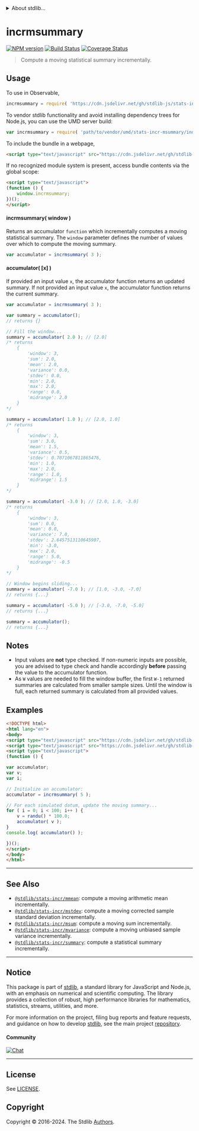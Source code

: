 <!--

@license Apache-2.0

Copyright (c) 2018 The Stdlib Authors.

Licensed under the Apache License, Version 2.0 (the "License");
you may not use this file except in compliance with the License.
You may obtain a copy of the License at

   http://www.apache.org/licenses/LICENSE-2.0

Unless required by applicable law or agreed to in writing, software
distributed under the License is distributed on an "AS IS" BASIS,
WITHOUT WARRANTIES OR CONDITIONS OF ANY KIND, either express or implied.
See the License for the specific language governing permissions and
limitations under the License.

-->


<details>
  <summary>
    About stdlib...
  </summary>
  <p>We believe in a future in which the web is a preferred environment for numerical computation. To help realize this future, we've built stdlib. stdlib is a standard library, with an emphasis on numerical and scientific computation, written in JavaScript (and C) for execution in browsers and in Node.js.</p>
  <p>The library is fully decomposable, being architected in such a way that you can swap out and mix and match APIs and functionality to cater to your exact preferences and use cases.</p>
  <p>When you use stdlib, you can be absolutely certain that you are using the most thorough, rigorous, well-written, studied, documented, tested, measured, and high-quality code out there.</p>
  <p>To join us in bringing numerical computing to the web, get started by checking us out on <a href="https://github.com/stdlib-js/stdlib">GitHub</a>, and please consider <a href="https://opencollective.com/stdlib">financially supporting stdlib</a>. We greatly appreciate your continued support!</p>
</details>

# incrmsummary

[![NPM version][npm-image]][npm-url] [![Build Status][test-image]][test-url] [![Coverage Status][coverage-image]][coverage-url] <!-- [![dependencies][dependencies-image]][dependencies-url] -->

> Compute a moving statistical summary incrementally.



<section class="usage">

## Usage

To use in Observable,

```javascript
incrmsummary = require( 'https://cdn.jsdelivr.net/gh/stdlib-js/stats-incr-msummary@umd/browser.js' )
```

To vendor stdlib functionality and avoid installing dependency trees for Node.js, you can use the UMD server build:

```javascript
var incrmsummary = require( 'path/to/vendor/umd/stats-incr-msummary/index.js' )
```

To include the bundle in a webpage,

```html
<script type="text/javascript" src="https://cdn.jsdelivr.net/gh/stdlib-js/stats-incr-msummary@umd/browser.js"></script>
```

If no recognized module system is present, access bundle contents via the global scope:

```html
<script type="text/javascript">
(function () {
    window.incrmsummary;
})();
</script>
```

#### incrmsummary( window )

Returns an accumulator `function` which incrementally computes a moving statistical summary. The `window` parameter defines the number of values over which to compute the moving summary.

```javascript
var accumulator = incrmsummary( 3 );
```

#### accumulator( \[x] )

If provided an input value `x`, the accumulator function returns an updated summary. If not provided an input value `x`, the accumulator function returns the current summary.

```javascript
var accumulator = incrmsummary( 3 );

var summary = accumulator();
// returns {}

// Fill the window...
summary = accumulator( 2.0 ); // [2.0]
/* returns
    {
        'window': 3,
        'sum': 2.0,
        'mean': 2.0,
        'variance': 0.0,
        'stdev': 0.0,
        'min': 2.0,
        'max': 2.0,
        'range': 0.0,
        'midrange': 2.0
    }
*/

summary = accumulator( 1.0 ); // [2.0, 1.0]
/* returns
    {
        'window': 3,
        'sum': 3.0,
        'mean': 1.5,
        'variance': 0.5,
        'stdev': 0.7071067811865476,
        'min': 1.0,
        'max': 2.0,
        'range': 1.0,
        'midrange': 1.5
    }
*/

summary = accumulator( -3.0 ); // [2.0, 1.0, -3.0]
/* returns
    {
        'window': 3,
        'sum': 0.0,
        'mean': 0.0,
        'variance': 7.0,
        'stdev': 2.6457513110645907,
        'min': -3.0,
        'max': 2.0,
        'range': 5.0,
        'midrange': -0.5
    }
*/

// Window begins sliding...
summary = accumulator( -7.0 ); // [1.0, -3.0, -7.0]
// returns {...}

summary = accumulator( -5.0 ); // [-3.0, -7.0, -5.0]
// returns {...}

summary = accumulator();
// returns {...}
```

</section>

<!-- /.usage -->

<section class="notes">

## Notes

-   Input values are **not** type checked. If non-numeric inputs are possible, you are advised to type check and handle accordingly **before** passing the value to the accumulator function.
-   As `W` values are needed to fill the window buffer, the first `W-1` returned summaries are calculated from smaller sample sizes. Until the window is full, each returned summary is calculated from all provided values.

</section>

<!-- /.notes -->

<section class="examples">

## Examples

<!-- eslint no-undef: "error" -->

```html
<!DOCTYPE html>
<html lang="en">
<body>
<script type="text/javascript" src="https://cdn.jsdelivr.net/gh/stdlib-js/random-base-randu@umd/browser.js"></script>
<script type="text/javascript" src="https://cdn.jsdelivr.net/gh/stdlib-js/stats-incr-msummary@umd/browser.js"></script>
<script type="text/javascript">
(function () {

var accumulator;
var v;
var i;

// Initialize an accumulator:
accumulator = incrmsummary( 5 );

// For each simulated datum, update the moving summary...
for ( i = 0; i < 100; i++ ) {
    v = randu() * 100.0;
    accumulator( v );
}
console.log( accumulator() );

})();
</script>
</body>
</html>
```

</section>

<!-- /.examples -->

<!-- Section for related `stdlib` packages. Do not manually edit this section, as it is automatically populated. -->

<section class="related">

* * *

## See Also

-   <span class="package-name">[`@stdlib/stats-incr/mmean`][@stdlib/stats/incr/mmean]</span><span class="delimiter">: </span><span class="description">compute a moving arithmetic mean incrementally.</span>
-   <span class="package-name">[`@stdlib/stats-incr/mstdev`][@stdlib/stats/incr/mstdev]</span><span class="delimiter">: </span><span class="description">compute a moving corrected sample standard deviation incrementally.</span>
-   <span class="package-name">[`@stdlib/stats-incr/msum`][@stdlib/stats/incr/msum]</span><span class="delimiter">: </span><span class="description">compute a moving sum incrementally.</span>
-   <span class="package-name">[`@stdlib/stats-incr/mvariance`][@stdlib/stats/incr/mvariance]</span><span class="delimiter">: </span><span class="description">compute a moving unbiased sample variance incrementally.</span>
-   <span class="package-name">[`@stdlib/stats-incr/summary`][@stdlib/stats/incr/summary]</span><span class="delimiter">: </span><span class="description">compute a statistical summary incrementally.</span>

</section>

<!-- /.related -->

<!-- Section for all links. Make sure to keep an empty line after the `section` element and another before the `/section` close. -->


<section class="main-repo" >

* * *

## Notice

This package is part of [stdlib][stdlib], a standard library for JavaScript and Node.js, with an emphasis on numerical and scientific computing. The library provides a collection of robust, high performance libraries for mathematics, statistics, streams, utilities, and more.

For more information on the project, filing bug reports and feature requests, and guidance on how to develop [stdlib][stdlib], see the main project [repository][stdlib].

#### Community

[![Chat][chat-image]][chat-url]

---

## License

See [LICENSE][stdlib-license].


## Copyright

Copyright &copy; 2016-2024. The Stdlib [Authors][stdlib-authors].

</section>

<!-- /.stdlib -->

<!-- Section for all links. Make sure to keep an empty line after the `section` element and another before the `/section` close. -->

<section class="links">

[npm-image]: http://img.shields.io/npm/v/@stdlib/stats-incr-msummary.svg
[npm-url]: https://npmjs.org/package/@stdlib/stats-incr-msummary

[test-image]: https://github.com/stdlib-js/stats-incr-msummary/actions/workflows/test.yml/badge.svg?branch=v0.2.1
[test-url]: https://github.com/stdlib-js/stats-incr-msummary/actions/workflows/test.yml?query=branch:v0.2.1

[coverage-image]: https://img.shields.io/codecov/c/github/stdlib-js/stats-incr-msummary/main.svg
[coverage-url]: https://codecov.io/github/stdlib-js/stats-incr-msummary?branch=main

<!--

[dependencies-image]: https://img.shields.io/david/stdlib-js/stats-incr-msummary.svg
[dependencies-url]: https://david-dm.org/stdlib-js/stats-incr-msummary/main

-->

[chat-image]: https://img.shields.io/gitter/room/stdlib-js/stdlib.svg
[chat-url]: https://app.gitter.im/#/room/#stdlib-js_stdlib:gitter.im

[stdlib]: https://github.com/stdlib-js/stdlib

[stdlib-authors]: https://github.com/stdlib-js/stdlib/graphs/contributors

[umd]: https://github.com/umdjs/umd
[es-module]: https://developer.mozilla.org/en-US/docs/Web/JavaScript/Guide/Modules

[deno-url]: https://github.com/stdlib-js/stats-incr-msummary/tree/deno
[deno-readme]: https://github.com/stdlib-js/stats-incr-msummary/blob/deno/README.md
[umd-url]: https://github.com/stdlib-js/stats-incr-msummary/tree/umd
[umd-readme]: https://github.com/stdlib-js/stats-incr-msummary/blob/umd/README.md
[esm-url]: https://github.com/stdlib-js/stats-incr-msummary/tree/esm
[esm-readme]: https://github.com/stdlib-js/stats-incr-msummary/blob/esm/README.md
[branches-url]: https://github.com/stdlib-js/stats-incr-msummary/blob/main/branches.md

[stdlib-license]: https://raw.githubusercontent.com/stdlib-js/stats-incr-msummary/main/LICENSE

<!-- <related-links> -->

[@stdlib/stats/incr/mmean]: https://github.com/stdlib-js/stats-incr-mmean/tree/umd

[@stdlib/stats/incr/mstdev]: https://github.com/stdlib-js/stats-incr-mstdev/tree/umd

[@stdlib/stats/incr/msum]: https://github.com/stdlib-js/stats-incr-msum/tree/umd

[@stdlib/stats/incr/mvariance]: https://github.com/stdlib-js/stats-incr-mvariance/tree/umd

[@stdlib/stats/incr/summary]: https://github.com/stdlib-js/stats-incr-summary/tree/umd

<!-- </related-links> -->

</section>

<!-- /.links -->
